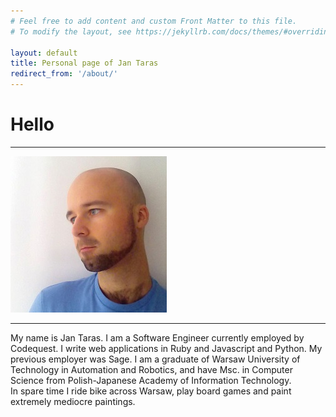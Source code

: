```yaml
---
# Feel free to add content and custom Front Matter to this file.
# To modify the layout, see https://jekyllrb.com/docs/themes/#overriding-theme-defaults

layout: default
title: Personal page of Jan Taras
redirect_from: '/about/'
---
```



# Hello
<hr/>
<div class="profile-photo"><img class='rounded' src="/jantar-theme/assets/img/me.jpg" alt="Me"></div>
<hr/>

<section class="section">
My name is Jan Taras. I am a Software Engineer currently employed by Codequest. I write web applications in Ruby and Javascript and Python. My previous employer was Sage. I am a graduate of Warsaw University of Technology in Automation and Robotics, and have Msc. in Computer Science from Polish-Japanese Academy of Information Technology.
</section>

<section class="section">
In spare time I ride bike across Warsaw, play board games and paint extremely mediocre paintings.
</section>